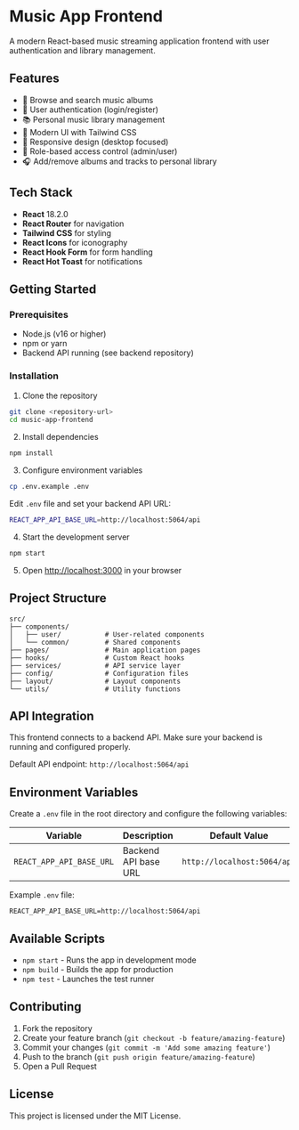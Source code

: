 # Music App Frontend

A modern React-based music streaming application frontend with user authentication and library management.

## Features

- 🎵 Browse and search music albums
- 👤 User authentication (login/register)
- 📚 Personal music library management
- 🎨 Modern UI with Tailwind CSS
- 📱 Responsive design (desktop focused)
- 🔐 Role-based access control (admin/user)
- 🎧 Add/remove albums and tracks to personal library

## Tech Stack

- **React** 18.2.0
- **React Router** for navigation
- **Tailwind CSS** for styling
- **React Icons** for iconography
- **React Hook Form** for form handling
- **React Hot Toast** for notifications

## Getting Started

### Prerequisites

- Node.js (v16 or higher)
- npm or yarn
- Backend API running (see backend repository)

### Installation

1. Clone the repository

```bash
git clone <repository-url>
cd music-app-frontend
```

2. Install dependencies

```bash
npm install
```

3. Configure environment variables

```bash
cp .env.example .env
```

Edit `.env` file and set your backend API URL:

```bash
REACT_APP_API_BASE_URL=http://localhost:5064/api
```

4. Start the development server

```bash
npm start
```

5. Open [http://localhost:3000](http://localhost:3000) in your browser

## Project Structure

```
src/
├── components/
│   ├── user/           # User-related components
│   └── common/         # Shared components
├── pages/              # Main application pages
├── hooks/              # Custom React hooks
├── services/           # API service layer
├── config/             # Configuration files
├── layout/             # Layout components
└── utils/              # Utility functions
```

## API Integration

This frontend connects to a backend API. Make sure your backend is running and configured properly.

Default API endpoint: `http://localhost:5064/api`

## Environment Variables

Create a `.env` file in the root directory and configure the following variables:

| Variable                 | Description          | Default Value               |
| ------------------------ | -------------------- | --------------------------- |
| `REACT_APP_API_BASE_URL` | Backend API base URL | `http://localhost:5064/api` |

Example `.env` file:

```
REACT_APP_API_BASE_URL=http://localhost:5064/api
```

## Available Scripts

- `npm start` - Runs the app in development mode
- `npm build` - Builds the app for production
- `npm test` - Launches the test runner

## Contributing

1. Fork the repository
2. Create your feature branch (`git checkout -b feature/amazing-feature`)
3. Commit your changes (`git commit -m 'Add some amazing feature'`)
4. Push to the branch (`git push origin feature/amazing-feature`)
5. Open a Pull Request

## License

This project is licensed under the MIT License.
